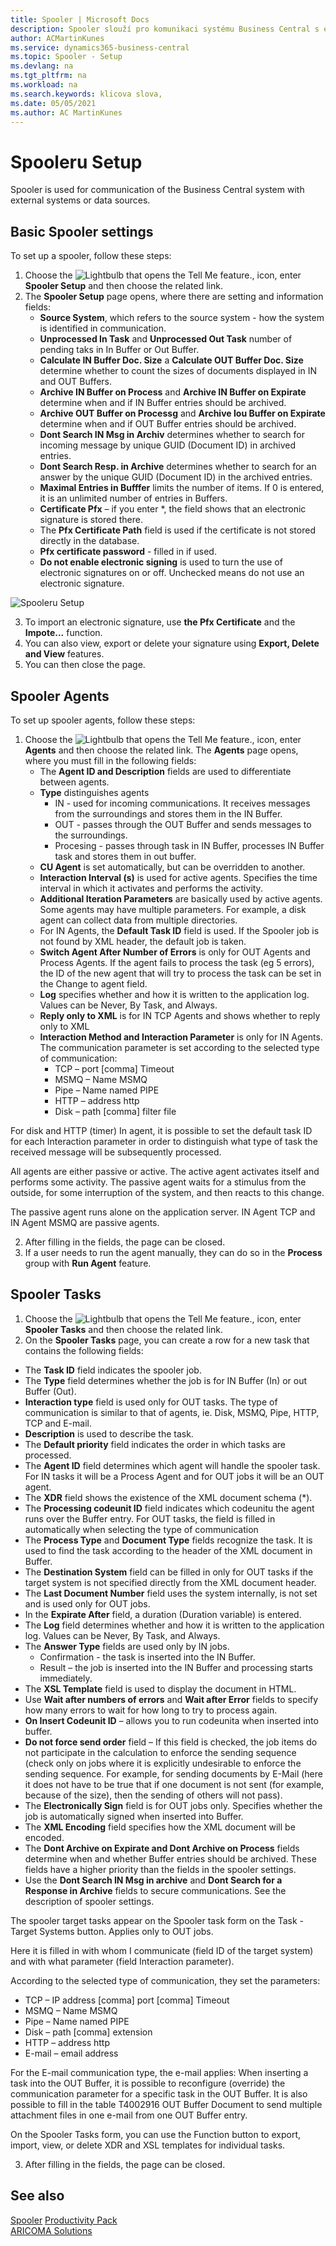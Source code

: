 ```yaml
---
title: Spooler | Microsoft Docs
description: Spooler slouží pro komunikaci systému Business Central s externími systémy nebo datovými zdroji.
author: ACMartinKunes
ms.service: dynamics365-business-central
ms.topic: Spooler - Setup
ms.devlang: na
ms.tgt_pltfrm: na
ms.workload: na
ms.search.keywords: klicova slova, 
ms.date: 05/05/2021
ms.author: AC MartinKunes
---
```

# Spooleru Setup

Spooler is used for communication of the Business Central system with external systems or data sources.

## Basic Spooler settings

To set up a spooler, follow these steps:

1. Choose the ![Lightbulb that opens the Tell Me feature.](media/ui-search/search_small.png "Tell me what you want to do"), icon, enter **Spooler Setup** and then choose the related link.
1. The **Spooler Setup** page opens, where there are setting and information fields:
   - **Source System**, which refers to the source system - how the system is identified in communication.
   - **Unprocessed In Task** and **Unprocessed Out Task** number of pending taks in In Buffer or Out Buffer.
   - **Calculate IN Buffer Doc. Size** a **Calculate OUT Buffer Doc. Size** determine whether to count the sizes of documents displayed in IN and OUT Buffers.
   - **Archive IN Buffer on Process** and **Archive IN Buffer on Expirate** determine when and if IN Buffer entries should be archived.
   - **Archive OUT Buffer on Processg** and **Archive Iou Buffer on Expirate** determine when and if OUT Buffer entries should be archived.
   - **Dont Search IN Msg in Archiv** determines whether to search for incoming message by unique GUID (Document ID) in archived entries.
   - **Dont Search Resp. in Archive** determines whether to search for an answer by the unique GUID (Document ID) in the archived entries.
   - **Maximal Entries in Bufffer** limits the number of items. If 0 is entered, it is an unlimited number of entries in Buffers.
   - **Certificate Pfx** – if you enter *, the field shows that an electronic signature is stored there.
   - The **Pfx Certificate Path** field is used if the certificate is not stored directly in the database.
   - **Pfx certificate password** - filled in if used.
   - **Do not enable electronic signing** is used to turn the use of electronic signatures on or off. Unchecked means do not use an electronic signature.

![Spooleru Setup](media/spooler-setup.png)

3. To import an electronic signature, use **the Pfx Certificate** and the **Impote...** function.
1. You can also view, export or delete your signature using **Export, Delete and View** features.
1. You can then close the page.


## Spooler Agents

To set up spooler agents, follow these steps:

1. Choose the ![Lightbulb that opens the Tell Me feature.](media/ui-search/search_small.png "Tell me what you want to do"), icon, enter **Agents** and then choose the related link.
   The **Agents** page opens, where you must fill in the following fields:
   - The **Agent ID and Description** fields are used to differentiate between agents.
   - **Type** distinguishes agents
      - IN - used for incoming communications. It receives messages from the surroundings and stores them in the IN Buffer.
      - OUT - passes through the OUT Buffer and sends messages to the surroundings.
      - Procesing - passes through task in IN Buffer, processes IN Buffer task and stores them in out buffer.
   - **CU Agent** is set automatically, but can be overridden to another.
   - **Interaction Interval (s)** is used for active agents. Specifies the time interval in which it activates and performs the activity.
   - **Additional Iteration Parameters** are basically used by active agents. Some agents may have multiple parameters. For example, a disk agent can collect data from multiple directories.
   - For IN Agents, the **Default Task ID** field is used. If the Spooler job is not found by XML header, the default job is taken.
   - **Switch Agent After Number of Errors** is only for OUT Agents and Process Agents. If the agent fails to process the task (eg 5 errors), the ID of the new agent that will try to process the task can be set in the Change to agent field.
   - **Log** specifies whether and how it is written to the application log. Values can be Never, By Task, and Always.
   - **Reply only to XML** is for IN TCP Agents and shows whether to reply only to XML
   - **Interaction Method and Interaction Parameter** is only for IN Agents. The communication parameter is set according to the selected type of communication:
      - TCP – port [comma] Timeout
      - MSMQ – Name MSMQ
      - Pipe – Name named PIPE
      - HTTP – address http
      - Disk – path [comma] filter file

For disk and HTTP (timer) In agent, it is possible to set the default task ID for each Interaction parameter in order to distinguish what type of task the received message will be subsequently processed.

All agents are either passive or active. The active agent activates itself and performs some activity. The passive agent waits for a stimulus from the outside, for some interruption of the system, and then reacts to this change.

The passive agent runs alone on the application server. IN Agent TCP and IN Agent MSMQ are passive agents.

2. After filling in the fields, the page can be closed.
3. If a user needs to run the agent manually, they can do so in the **Process** group with **Run Agent** feature.

## Spooler Tasks

1. Choose the ![Lightbulb that opens the Tell Me feature.](media/ui-search/search_small.png "Tell me what you want to do"), icon, enter **Spooler Tasks** and then choose the related link.
1. On the **Spooler Tasks** page, you can create a row for a new task that contains the following fields:

- The **Task ID** field indicates the spooler job.
- The **Type** field determines whether the job is for IN Buffer (In) or out Buffer (Out).
- **Interaction type** field is used only for OUT tasks. The type of communication is similar to that of agents, ie. Disk, MSMQ, Pipe, HTTP, TCP and E-mail.
- **Description** is used to describe the task.
- The **Default priority** field indicates the order in which tasks are processed.
- The **Agent ID** field determines which agent will handle the spooler task. For IN tasks it will be a Process Agent and for OUT jobs it will be an OUT agent.
- The **XDR** field shows the existence of the XML document schema (*).
- The **Processing codeunit ID** field indicates which codeunitu the agent runs over the Buffer entry. For OUT tasks, the field is filled in automatically when selecting the type of communication
- The **Process Type** and **Document Type** fields recognize the task. It is used to find the task according to the header of the XML document in Buffer.
- The **Destination System** field can be filled in only for OUT tasks if the target system is not specified directly from the XML document header.
- The **Last Document Number** field uses the system internally, is not set and is used only for OUT jobs.
- In the **Expirate After** field, a duration (Duration variable) is entered.
- The **Log** field determines whether and how it is written to the application log. Values can be Never, By Task, and Always.
- The **Answer Type** fields are used only by IN jobs.
   - Confirmation - the task is inserted into the IN Buffer.
   - Result – the job is inserted into the IN Buffer and processing starts immediately.
- The **XSL Template** field is used to display the document in HTML.
- Use **Wait after numbers of errors** and **Wait after Error** fields to specify how many errors to wait for how long to try to process again.
- **On Insert Codeunit ID** – allows you to run codeunita when inserted into buffer.
- **Do not force send order** field – If this field is checked, the job items do not participate in the calculation to enforce the sending sequence (check only on jobs where it is explicitly undesirable to enforce the sending sequence. For example, for sending documents by E-Mail (here it does not have to be true that if one document is not sent (for example, because of the size), then the sending of others will not pass).
- The **Electronically Sign** field is for OUT jobs only. Specifies whether the job is automatically signed when inserted into Buffer.
- The **XML Encoding** field specifies how the XML document will be encoded.
- The **Dont Archive on Expirate and Dont Archive on Process** fields determine when and whether Buffer entries should be archived. These fields have a higher priority than the fields in the spooler settings.
- Use the **Dont Search IN Msg in archive** and **Dont Search for a Response in Archive** fields to secure communications. See the description of spooler settings.

The spooler target tasks appear on the Spooler task form on the Task - Target Systems button. Applies only to OUT jobs.

Here it is filled in with whom I communicate (field ID of the target system) and with what parameter (field Interaction parameter).

According to the selected type of communication, they set the parameters:

- TCP – IP address [comma] port [comma] Timeout
- MSMQ – Name MSMQ
- Pipe – Name named PIPE
- Disk – path [comma] extension
- HTTP – address http
- E-mail – email address

For the E-mail communication type, the e-mail applies: When inserting a task into the OUT Buffer, it is possible to reconfigure (override) the communication parameter for a specific task in the OUT Buffer. It is also possible to fill in the table T4002916 OUT Buffer Document to send multiple attachment files in one e-mail from one OUT Buffer entry.

On the Spooler Tasks form, you can use the Function button to export, import, view, or delete XDR and XSL templates for individual tasks.

3. After filling in the fields, the page can be closed.

## See also
[Spooler](spooler.md)
[Productivity Pack](productivity-pack.md)  
[ARICOMA Solutions](../index.md)